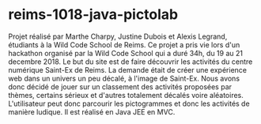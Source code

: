 # reims-1018-java-pictolab

Projet réalisé par Marthe Charpy, Justine Dubois et Alexis Legrand, étudiants à la Wild Code School de Reims.
Ce projet a pris vie lors d'un hackathon organisé par la Wild Code School qui a duré 34h, du 19 au 21 decembre 2018.
Le but du site est de faire découvrir les activités du centre numérique Saint-Ex de Reims. La demande était de créer une expérience web dans un univers un peu décalé, à l'image de Saint-Ex. Nous avons donc décidé de jouer sur un classement des activités proposées par thèmes, certains sérieux et d'autres totalement décalés voire aléatoires. L'utilisateur peut donc parcourir les pictogrammes et donc les activités de manière ludique.
Il est réalisé en Java JEE en MVC.
